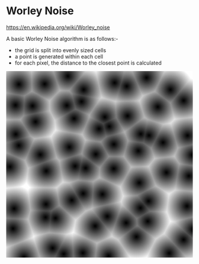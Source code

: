 # Worley Noise

https://en.wikipedia.org/wiki/Worley_noise

A basic Worley Noise algorithm is as follows:-
- the grid is split into evenly sized cells
- a point is generated within each cell
- for each pixel, the distance to the closest point is calculated

![Worley F1](preview.png)
